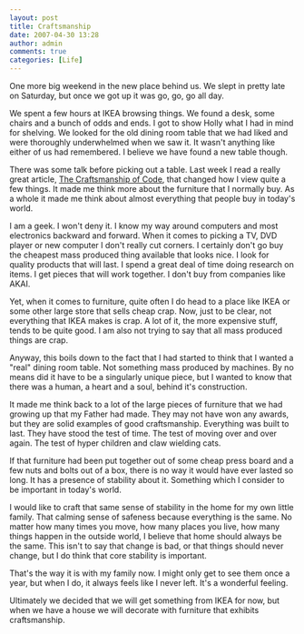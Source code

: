 ```yaml
---
layout: post
title: Craftsmanship
date: 2007-04-30 13:28
author: admin
comments: true
categories: [Life]
---
```

One more big weekend in the new place behind us.  We slept in pretty late on Saturday, but once we got up it was go, go, go all day.  

We spent a few hours at IKEA browsing things.  We found a desk, some chairs and a bunch of odds and ends.  I got to show Holly what I had in mind for shelving.  We looked for the old dining room table that we had liked and were thoroughly underwhelmed when we saw it.  It wasn't anything like either of us had remembered.  I believe we have found a new table though.

There was some talk before picking out a table.  Last week I read a really great article, <a href="http://rodfrey.wordpress.com/2007/04/18/the-craftsmanship-of-code/">The Craftsmanship of Code</a>, that changed how I view quite a few things.  It made me think more about the furniture that I normally buy.  As a whole it made me think about almost everything that people buy in today's world.

I am a geek.  I won't deny it.  I know my way around computers and most electronics backward and forward.  When it comes to picking a TV, DVD player or new computer I don't really cut corners.  I certainly don't go buy the cheapest mass produced thing available that looks nice.  I look for quality products that will last.  I spend a great deal of time doing research on items.  I get pieces that will work together.  I don't buy from companies like AKAI.

Yet, when it comes to furniture, quite often I do head to a place like IKEA or some other large store that sells cheap crap.  Now, just to be clear, not everything that IKEA makes is crap.  A lot of it, the more expensive stuff, tends to be quite good.  I am also not trying to say that all mass produced things are crap.

Anyway, this boils down to the fact that I had started to think that I wanted a "real" dining room table.  Not something mass produced by machines.  By no means did it have to be a singularly unique piece, but I wanted to know that there was a human, a heart and a soul, behind it's construction.

It made me think back to a lot of the large pieces of furniture that we had growing up that my Father had made.  They may not have won any awards, but they are solid examples of good craftsmanship.  Everything was built to last.  They have stood the test of time.  The test of moving over and over again.  The test of hyper children and claw wielding cats.

If that furniture had been put together out of some cheap press board and a few nuts and bolts out of a box, there is no way it would have ever lasted so long.  It has a presence of stability about it.  Something which I consider to be important in today's world.

I would like to craft that same sense of stability in the home for my own little family.  That calming sense of safeness because everything is the same.  No matter how many times you move, how many places you live, how many things happen in the outside world, I believe that home should always be the same.  This isn't to say that change is bad, or that things should never change, but I do think that core stability is important.

That's the way it is with my family now.  I might only get to see them once a year, but when I do, it always feels like I never left.  It's a wonderful feeling.

Ultimately we decided that we will get something from IKEA for now, but when we have a house we will decorate with furniture that exhibits craftsmanship.
